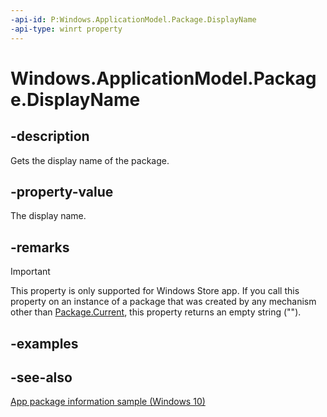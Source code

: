 ----api-id: P:Windows.ApplicationModel.Package.DisplayName
-api-type: winrt property
---<!-- Property syntaxpublic string DisplayName { get; }--># Windows.ApplicationModel.Package.DisplayName## -descriptionGets the display name of the package.## -property-valueThe display name.## -remarks> [!IMPORTANT]> This property is only supported for Windows Store app. If you call this property on an instance of a package that was created by any mechanism other than [Package.Current](package_current.md), this property returns an empty string ("").## -examples## -see-also[App package information sample (Windows 10)](http://go.microsoft.com/fwlink/p/?LinkId=620581)